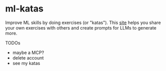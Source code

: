 # ml-katas

Improve ML skills by doing exercises (or "katas"). This [site](https://mlkatas.com) helps you share your own exercises with others and create prompts for LLMs to generate more.

TODOs
- maybe a MCP?
- delete account
- see my katas